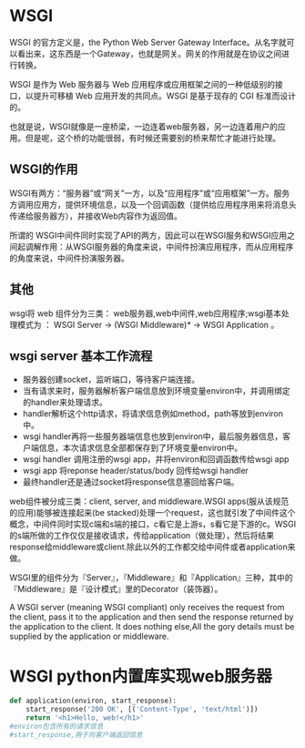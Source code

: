 # WSGI

WSGI 的官方定义是，the Python Web Server Gateway Interface。从名字就可以看出来，这东西是一个Gateway，也就是网关。网关的作用就是在协议之间进行转换。

WSGI 是作为 Web 服务器与 Web 应用程序或应用框架之间的一种低级别的接口，以提升可移植 Web 应用开发的共同点。WSGI 是基于现存的 CGI 标准而设计的。

也就是说，WSGI就像是一座桥梁，一边连着web服务器，另一边连着用户的应用。但是呢，这个桥的功能很弱，有时候还需要别的桥来帮忙才能进行处理。

## WSGI的作用

WSGI有两方：“服务器”或“网关”一方，以及“应用程序”或“应用框架”一方。服务方调用应用方，提供环境信息，以及一个回调函数（提供给应用程序用来将消息头传递给服务器方），并接收Web内容作为返回值。

所谓的 WSGI中间件同时实现了API的两方，因此可以在WSGI服务和WSGI应用之间起调解作用：从WSGI服务器的角度来说，中间件扮演应用程序，而从应用程序的角度来说，中间件扮演服务器。

## 其他

wsgi将 web 组件分为三类： web服务器,web中间件,web应用程序;wsgi基本处理模式为 ： WSGI Server -> (WSGI Middleware)* -> WSGI Application 。


## wsgi server 基本工作流程
- 服务器创建socket，监听端口，等待客户端连接。
- 当有请求来时，服务器解析客户端信息放到环境变量environ中，并调用绑定的handler来处理请求。
- handler解析这个http请求，将请求信息例如method，path等放到environ中。
- wsgi handler再将一些服务器端信息也放到environ中，最后服务器信息，客户端信息，本次请求信息全部都保存到了环境变量environ中。
- wsgi handler 调用注册的wsgi app，并将environ和回调函数传给wsgi app
- wsgi app 将reponse header/status/body 回传给wsgi handler
- 最终handler还是通过socket将response信息塞回给客户端。

web组件被分成三类：client, server, and middleware.WSGI apps(服从该规范的应用)能够被连接起来(be stacked)处理一个request，这也就引发了中间件这个概念，中间件同时实现c端和s端的接口，c看它是上游s，s看它是下游的c。WSGI的s端所做的工作仅仅是接收请求，传给application（做处理），然后将结果response给middleware或client.除此以外的工作都交给中间件或者application来做。


WSGI里的组件分为『Server』，『Middleware』和『Application』三种，其中的『Middleware』是『设计模式』里的Decorator（装饰器）。


A WSGI server (meaning WSGI compliant) only receives the request from the client, pass it to the application and then send the response returned by the application to the client. It does nothing else,All the gory details must be supplied by the application or middleware.


# WSGI python内置库实现web服务器

```python
def application(environ, start_response):
    start_response('200 OK', [('Content-Type', 'text/html')])
    return '<h1>Hello, web!</h1>'
#environ包含所有的请求信息
#start_response,用于向客户端返回信息
```